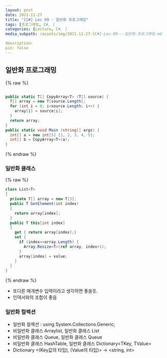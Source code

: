 ```yaml
---
layout: post
date: 2021-11-27
title: "[C#] Lec 09 - 일반화 프로그래밍"
tags: [프로그래밍, C#, ]
categories: [Lecture, C#, ]
media_subpath: /assets/img/2021-11-27-[C#]-Lec-09---일반화-프로그래밍.md

description:  
pin: false
---
```



## 일반화 프로그래밍



{% raw %}
```c#

public static T[] CopyArray<T> (T[] source) {
  T[] array = new T[source.Length];
  for (int i = 0; i<source.Length; i++) {
    array[i] = source[i];
  }
  return array;
}
public static void Main (string[] args) {
  int[] a = new int[5] {1, 2, 3, 4, 5};
  int[] b = CopyArray<T>(a);
}
```
{% endraw %}



### 일반화 클래스



{% raw %}
```c#
class List<T>
{
  private T[] array = new T[3];
  public T GetElement(int index)
  {
    return array[index];
  }
  public T this[int index]
  {
    get { return array[index];}
    set {
      if (index>=array.Length) {
        Array.Resize<T>(ref array, index+1);
      }
      array[index] = value;
    }
  }
}
```
{% endraw %}


- 또다른 매개변수 입력이라고 생각하면 좋을듯.
- 인덱서와의 조합이 좋음

### 일반화 컬렉션

- 일반화 컬렉션 : using System.Collections.Generic;
- 비일반화 클래스 Arraylist, 일반화 클래스 List<T>
- 비일반화 클래스 Queue, 일반화 클래스 Queue<T>
- 비일반화 클래스 HashTable, 일반화 클래스 Dictionary<TKey, TValue>
- Dictionary <(Key값의 타입), (Value의 타입)> → <string, int>

